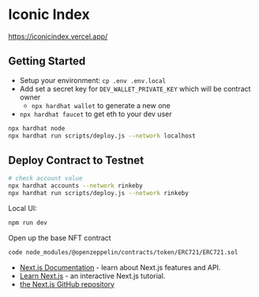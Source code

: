 # Iconic Index
https://iconicindex.vercel.app/

## Getting Started
- Setup your environment: `cp .env .env.local`
- Add set a secret key for `DEV_WALLET_PRIVATE_KEY` which will be contract owner
  - `npx hardhat wallet` to generate a new one
- `npx hardhat faucet` to get eth to your dev user

```bash
npx hardhat node 
npx hardhat run scripts/deploy.js --network localhost
```

## Deploy Contract to Testnet
```bash
# check account value
npx hardhat accounts --network rinkeby 
npx hardhat run scripts/deploy.js --network rinkeby
```

Local UI:
```bash
npm run dev
```

Open up the base NFT contract
```bash
code node_modules/@openzeppelin/contracts/token/ERC721/ERC721.sol
```

- [Next.js Documentation](https://nextjs.org/docs) - learn about Next.js features and API.
- [Learn Next.js](https://nextjs.org/learn) - an interactive Next.js tutorial.
- [the Next.js GitHub repository](https://github.com/vercel/next.js/) 